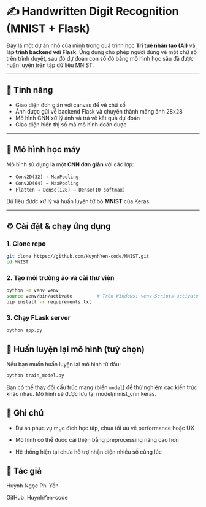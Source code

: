# ✍️ Handwritten Digit Recognition (MNIST + Flask)

Đây là một dự án nhỏ của mình trong quá trình học **Trí tuệ nhân tạo (AI)** và **lập trình backend với Flask**. Ứng dụng cho phép người dùng vẽ một chữ số trên trình duyệt, sau đó dự đoán con số đó bằng mô hình học sâu đã được huấn luyện trên tập dữ liệu MNIST.

---

## 📌 Tính năng

- Giao diện đơn giản với canvas để vẽ chữ số
- Ảnh được gửi về backend Flask và chuyển thành mảng ảnh 28x28
- Mô hình CNN xử lý ảnh và trả về kết quả dự đoán
- Giao diện hiển thị số mà mô hình đoán được

---

## 🧠 Mô hình học máy

Mô hình sử dụng là một **CNN đơn giản** với các lớp:

- `Conv2D(32) → MaxPooling`
- `Conv2D(64) → MaxPooling`
- `Flatten → Dense(128) → Dense(10 softmax)`

Dữ liệu được xử lý và huấn luyện từ bộ **MNIST** của Keras.

---

## ⚙️ Cài đặt & chạy ứng dụng

### 1. Clone repo

```bash
git clone https://github.com/HuynhYen-code/MNIST.git
cd MNIST
```

### 2. Tạo môi trường ảo và cài thư viện
```bash
python -m venv venv
source venv/bin/activate         # Trên Windows: venv\Scripts\activate
pip install -r requirements.txt
```

### 3. Chạy FLask server
```bash
python app.py
```

## 🧪 Huấn luyện lại mô hình (tuỳ chọn)
Nếu bạn muốn huấn luyện lại mô hình từ đầu:
```bash
python train_model.py
```
Bạn có thể thay đổi cấu trúc mạng (biến `model`) để thử nghiệm các kiến trúc khác nhau.
Mô hình sẽ được lưu tại model/mnist_cnn.keras.

## 📝 Ghi chú
- Dự án phục vụ mục đích học tập, chưa tối ưu về performance hoặc UX

- Mô hình có thể được cải thiện bằng preprocessing nâng cao hơn

- Hệ thống hiện tại chưa hỗ trợ nhận diện nhiều số cùng lúc

## 👤 Tác giả
Huỳnh Ngọc Phi Yến

GitHub: HuynhYen-code
